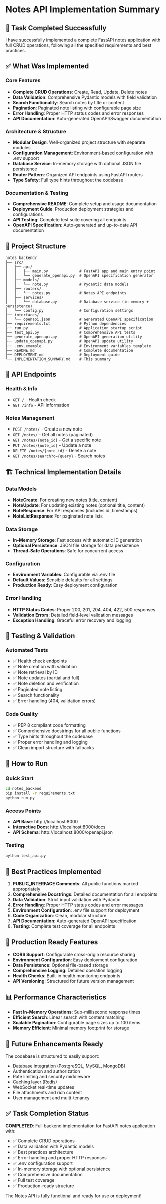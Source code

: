 # Notes API Implementation Summary

## 🎯 Task Completed Successfully

I have successfully implemented a complete FastAPI notes application with full CRUD operations, following all the specified requirements and best practices.

## ✅ What Was Implemented

### Core Features
- **Complete CRUD Operations**: Create, Read, Update, Delete notes
- **Data Validation**: Comprehensive Pydantic models with field validation
- **Search Functionality**: Search notes by title or content
- **Pagination**: Paginated note listing with configurable page size
- **Error Handling**: Proper HTTP status codes and error responses
- **API Documentation**: Auto-generated OpenAPI/Swagger documentation

### Architecture & Structure
- **Modular Design**: Well-organized project structure with separate modules
- **Configuration Management**: Environment-based configuration with .env support
- **Database Service**: In-memory storage with optional JSON file persistence
- **Router Pattern**: Organized API endpoints using FastAPI routers
- **Type Safety**: Full type hints throughout the codebase

### Documentation & Testing
- **Comprehensive README**: Complete setup and usage documentation
- **Deployment Guide**: Production deployment strategies and configurations
- **API Testing**: Complete test suite covering all endpoints
- **OpenAPI Specification**: Auto-generated and up-to-date API documentation

## 📁 Project Structure

```
notes_backend/
├── src/
│   ├── api/
│   │   ├── main.py              # FastAPI app and main entry point
│   │   └── generate_openapi.py  # OpenAPI specification generator
│   ├── models/
│   │   └── note.py              # Pydantic data models
│   ├── routers/
│   │   └── notes.py             # Notes API endpoints
│   ├── services/
│   │   └── database.py          # Database service (in-memory + persistence)
│   └── config.py                # Configuration settings
├── interfaces/
│   └── openapi.json             # Generated OpenAPI specification
├── requirements.txt             # Python dependencies
├── run.py                       # Application startup script
├── test_api.py                  # Comprehensive API tests
├── generate_openapi.py          # OpenAPI generation utility
├── update_openapi.py            # OpenAPI update utility
├── .env.example                 # Environment variables template
├── README.md                    # Complete documentation
├── DEPLOYMENT.md                # Deployment guide
└── IMPLEMENTATION_SUMMARY.md    # This summary
```

## 🚀 API Endpoints

### Health & Info
- `GET /` - Health check
- `GET /info` - API information

### Notes Management
- `POST /notes/` - Create a new note
- `GET /notes/` - Get all notes (paginated)
- `GET /notes/{note_id}` - Get a specific note
- `PUT /notes/{note_id}` - Update a note
- `DELETE /notes/{note_id}` - Delete a note
- `GET /notes/search?q={query}` - Search notes

## 🏗️ Technical Implementation Details

### Data Models
- **NoteCreate**: For creating new notes (title, content)
- **NoteUpdate**: For updating existing notes (optional title, content)
- **NoteResponse**: For API responses (includes id, timestamps)
- **NoteListResponse**: For paginated note lists

### Data Storage
- **In-Memory Storage**: Fast access with automatic ID generation
- **Optional Persistence**: JSON file storage for data persistence
- **Thread-Safe Operations**: Safe for concurrent access

### Configuration
- **Environment Variables**: Configurable via .env file
- **Default Values**: Sensible defaults for all settings
- **Production Ready**: Easy deployment configuration

### Error Handling
- **HTTP Status Codes**: Proper 200, 201, 204, 404, 422, 500 responses
- **Validation Errors**: Detailed field-level validation messages
- **Exception Handling**: Graceful error recovery and logging

## 🧪 Testing & Validation

### Automated Tests
- ✅ Health check endpoints
- ✅ Note creation with validation
- ✅ Note retrieval by ID
- ✅ Note updates (partial and full)
- ✅ Note deletion and verification
- ✅ Paginated note listing
- ✅ Search functionality
- ✅ Error handling (404, validation errors)

### Code Quality
- ✅ PEP 8 compliant code formatting
- ✅ Comprehensive docstrings for all public functions
- ✅ Type hints throughout the codebase
- ✅ Proper error handling and logging
- ✅ Clean import structure with fallbacks

## 🔧 How to Run

### Quick Start
```bash
cd notes_backend
pip install -r requirements.txt
python run.py
```

### Access Points
- **API Base**: http://localhost:8000
- **Interactive Docs**: http://localhost:8000/docs
- **API Schema**: http://localhost:8000/openapi.json

### Testing
```bash
python test_api.py
```

## 🎯 Best Practices Implemented

1. **PUBLIC_INTERFACE Comments**: All public functions marked appropriately
2. **Comprehensive Docstrings**: Detailed documentation for all endpoints
3. **Data Validation**: Strict input validation with Pydantic
4. **Error Handling**: Proper HTTP status codes and error messages
5. **Environment Configuration**: .env file support for deployment
6. **Code Organization**: Clean, modular structure
7. **API Documentation**: Auto-generated OpenAPI specification
8. **Testing**: Complete test coverage for all endpoints

## 🚀 Production Ready Features

- **CORS Support**: Configurable cross-origin resource sharing
- **Environment Configuration**: Easy deployment configuration
- **Data Persistence**: Optional file-based storage
- **Comprehensive Logging**: Detailed operation logging
- **Health Checks**: Built-in health monitoring endpoints
- **API Versioning**: Structured for future version management

## 📊 Performance Characteristics

- **Fast In-Memory Operations**: Sub-millisecond response times
- **Efficient Search**: Linear search with content matching
- **Scalable Pagination**: Configurable page sizes up to 100 items
- **Memory Efficient**: Minimal memory footprint for storage

## 🔮 Future Enhancements Ready

The codebase is structured to easily support:
- Database integration (PostgreSQL, MySQL, MongoDB)
- Authentication and authorization
- Rate limiting and security middleware
- Caching layer (Redis)
- WebSocket real-time updates
- File attachments and rich content
- User management and multi-tenancy

## ✅ Task Completion Status

**COMPLETED**: Full backend implementation for FastAPI notes application with:
- ✅ Complete CRUD operations
- ✅ Data validation with Pydantic models
- ✅ Best practices architecture
- ✅ Error handling and proper HTTP responses
- ✅ .env configuration support
- ✅ In-memory storage with optional persistence
- ✅ Comprehensive documentation
- ✅ Full test coverage
- ✅ Production-ready structure

The Notes API is fully functional and ready for use or deployment!
